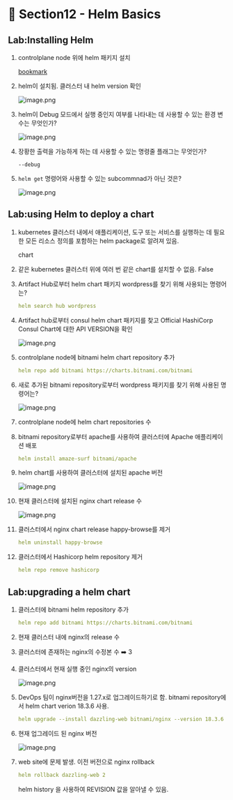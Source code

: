 # 🍨 Section12 - Helm Basics

## Lab:Installing Helm

1. controlplane node 위에 helm 패키지 설치

    [bookmark](https://helm.sh/docs/intro/install/#from-script)

2. helm이 설치됨. 클러스터 내 helm version 확인

    ![image.png](https://prod-files-secure.s3.us-west-2.amazonaws.com/b2ea2032-00e9-4883-a13b-cb03cf5b2334/c9bdd932-487b-48fe-a79d-59ac5065d76a/image.png?X-Amz-Algorithm=AWS4-HMAC-SHA256&X-Amz-Content-Sha256=UNSIGNED-PAYLOAD&X-Amz-Credential=ASIAZI2LB4662QWJYWF6%2F20250320%2Fus-west-2%2Fs3%2Faws4_request&X-Amz-Date=20250320T141010Z&X-Amz-Expires=3600&X-Amz-Security-Token=IQoJb3JpZ2luX2VjEDUaCXVzLXdlc3QtMiJHMEUCIQDxb39I%2FLAsK%2FA7UgdBoffADsvodUeWIzxy7spgzswyewIgcrZSxfUDXzFAxeO5HrP6n87UakN00r2xqCsTet0x27EqiAQIjv%2F%2F%2F%2F%2F%2F%2F%2F%2F%2FARAAGgw2Mzc0MjMxODM4MDUiDBsunarqa%2FiALqX2RyrcA9Pcf8b7fvIiJ4S%2B2M5nM0CQMwcZuS1DyEr5hBJ%2FQ2Ki9WEKZ03O57GKi0HCGCp2mNjFzUSAZP4OZMkzUgB%2F4eVA1lmUmTWiznHfaewX52xnErIfwJKlClsgTjoXvdmujZ9mSTWaXyYJ73hM3B0cmNwz4F7qj8H99HKEdgVnNGX53nbCm59VQsI6OJOWvVJbthzKQ5UHpOlWm1YI63OI29n5qNzRDcNap1oEpuAmAAYbH0Od5yaUU3RqO40ErjbiPXclnxj3EZtTFkxHQfmIKD8fWMDDgNo18Zcxo8TYNv%2F5EyBkeup4Ieiq7W6vZIvxv92Mw2nWAqowePyMrF0PXDW%2FVai7c9WmOC8Ti1vdp4o19Bo4DbwV4RIMi6y56tgsRwlkBUDVOqiLDA6yqQ1WhdN7PgZCfwlv7r5orXJRJS1gDZLobG6vp6eDZnlmH16F%2FqMc8hf6KhqRtk2A4C%2Buq4FNO5cMYAwtkB2f7QfLCWpEF0WI%2Bl1hJaEucY4UJvXlUEXnB%2FWSUFIbtGD65sK9e1u%2BWx%2BT6VwU6YI6cLDfEgKJcX34sD1yRYAggyxCrSxPV8fBssNuUrexz4QN46Z5GYeOvu%2FuH7C5vjsiQQwAgiZugVHVK%2FGq7KiQg7gqMMul8L4GOqUBmWZD31bmua2%2FsR2vYERsmtcSKxSby%2B83PENB8PsCdBD7mrU1EVp12k3FYFQxDK1NjlQKUlCtdFvnDI8Eio04Fur51l4XvNqtdtD7DxFqkQurwk4TclHGxhq%2BRajJCEr6Q0DMDxj6EUPWlNqrrsO%2FfwYHJeTAf9JfuP79Jn8%2FkBt2iYlbpCAjWgtKmOBSJlYvOUR6B9kEZRrVgZExWJFE5Mng4t4O&X-Amz-Signature=b945b97ad21f062ad92a606d2d910c361ce86704577a12de071c6d24c215a135&X-Amz-SignedHeaders=host&x-id=GetObject)

3. helm이 Debug 모드에서 실행 중인지 여부를 나타내는 데 사용할 수 있는 환경 변수는 무엇인가?

    ![image.png](https://prod-files-secure.s3.us-west-2.amazonaws.com/b2ea2032-00e9-4883-a13b-cb03cf5b2334/69ca795c-9f38-4d08-ab29-52d6ec8dfe45/image.png?X-Amz-Algorithm=AWS4-HMAC-SHA256&X-Amz-Content-Sha256=UNSIGNED-PAYLOAD&X-Amz-Credential=ASIAZI2LB466YQBTJD3U%2F20250320%2Fus-west-2%2Fs3%2Faws4_request&X-Amz-Date=20250320T141010Z&X-Amz-Expires=3600&X-Amz-Security-Token=IQoJb3JpZ2luX2VjEDYaCXVzLXdlc3QtMiJIMEYCIQCWtvdNsU0XA2KAzRwxtwHjMZD0mVGCr8rB8ct67pEFVwIhALgLXBjYTQAvk%2FNfkCTJD9VJNeXsqP6W%2BEzQkaHm3Cs7KogECI%2F%2F%2F%2F%2F%2F%2F%2F%2F%2F%2FwEQABoMNjM3NDIzMTgzODA1IgzWB8jN3I%2B5hniEMCEq3AOCNfsfe3aCUCbdvu75OEbod0qaLq8x1UA%2F3sA104gAobymLaeCgRU1cvsB0BWmVPuKNNbg3d2VHGaGHKZ%2FMk%2BNj6hMFFhi2M9mkxULeOh%2BgAFvudgXR83l7Nk4FEl27gv4kdPa0%2Bvat54Rir9podJxld2NeRdZQ3ombFhQ8Ona8jSj1zop%2B3CqNApurvDJOmLJoHr%2BvTaYA%2BVsrxsLL1GmKV%2F8vGf0ITQV%2BlMZCODRLHpkJgWe2h3iDBFn61vI6tIc0fDoRPbDXZyHiC5m28N4cSjwC4yGYWpbz6y32wLk3ZTkzRLGxCVX7f3Wux1wuNZQLYriRBpAzuAWhzAjBdeAY9Xz2uK2AMgFYxJMpMbtcDeHTkSjSt9eqEgOWvkE5leN5j4Z4PD7%2BRbfu4dWocaOtcOmPvHqG4FbpZaWuHqMTuO4ZpNc56pp%2Bt5AqqLlbtUXR3m6o2IHci8xeDVlUBGFlA8aeU64q7nTI3I1vusx5CpiQzegrvzxFWFd7blkeCKzDF4Q5cy665eGa9GdDVhVjWEKxRsCVz1kAEvKFaVUsyTXnTVLCw6NKgfRQobAUA%2Fdtj3z8TiVNYELSgpIZO56t7v0UhGXHzeFOJqWY4bOUzFBTpV05dbRE7Vd4TCgwfC%2BBjqkAXV%2FT0itKtFuAE9zD7xOeENKcPTdWjwnsIUTobUDwTi862luguTLeha6dVlEcVFHdGliiULyaj0yNhA7MiGp1k9krdmjeUwmE5lyePkmqjr5XigJQ74Pj6yGdEdZYA350h6owD9wIkXAnnq25UU0h%2BDkfaMFKCDoOr291lXU30GytrgrswI7KsJfDnFoh3sMc46BVF4T8%2F0pYsa1oYboaM%2BAT7Q8&X-Amz-Signature=06610934bfe999ae102f737540d2df91bfddd05e74b338d6814aa573b64acdea&X-Amz-SignedHeaders=host&x-id=GetObject)

4. 장황한 출력을 가능하게 하는 데 사용할 수 있는 명령줄 플래그는 무엇인가?

    `--debug`

5. `helm get` 명령어와 사용할 수 있는 subcommnad가 아닌 것은?

    ![image.png](https://prod-files-secure.s3.us-west-2.amazonaws.com/b2ea2032-00e9-4883-a13b-cb03cf5b2334/8b4d92de-2e0c-42f2-8ca2-402d161402a4/image.png?X-Amz-Algorithm=AWS4-HMAC-SHA256&X-Amz-Content-Sha256=UNSIGNED-PAYLOAD&X-Amz-Credential=ASIAZI2LB466SDX34U57%2F20250320%2Fus-west-2%2Fs3%2Faws4_request&X-Amz-Date=20250320T141012Z&X-Amz-Expires=3600&X-Amz-Security-Token=IQoJb3JpZ2luX2VjEDUaCXVzLXdlc3QtMiJHMEUCIQDC3D17Ye%2BzEPb%2BjBaUmFBO0oZ%2F5EaxgCQwPWAT%2FGwIuwIgKK1PaLKV8eZ3lFx6sCJ2lLoF3L%2FDipTvzD5oxEW24bAqiAQIjv%2F%2F%2F%2F%2F%2F%2F%2F%2F%2FARAAGgw2Mzc0MjMxODM4MDUiDGZqvS%2FATLN1%2BRJArircAwcGXgclxRQczS97Wom8BS3H39waoxHqAJ0GcbjafPfiu2awdpVXUMoI%2Bt6oP5zIpxh6RfdiVB%2BBir2PdWaPp3OE96W9SMA1duEDPR7H2OaCppyURGAqV4I5O%2FbfEluyRUJspV0XSq5zDI4Vk8%2FC%2F6Atrjwb%2BGYgi57ihmhbSgkPVFJu4LODd8RIxJZdfcSskYf5YQ8UVT2a%2BVtv7cV%2FsODORlFMYNQUOeQvbqSAgsYf0sInkeQPEa2YHvkcQlC81OHgQGQILHQ%2FmIBVQjZhw5S%2FmExqT2mgRmabJF1q%2BDe4TFNM4aUsoXBON%2FALh%2FLbtrNevFIoOaSzS7IjiwgWGqSf2oCq7YhS3rD1tODD%2BYKEtMS1ofuXOr%2FYCwe2UrHUJT6tEbxdpb%2BkuaS4S7hLQD%2FGA1GlnhO3bUO7AH13HdcH6Wb8k%2Fq0Wr3IWOfx10yRYd0qft%2FuCa00F4EHEIXiO7%2BJMZnaxkloVOzxZKM6rRyQWbP5p2WFMEEQ6IRqA4EMcKvaX87gIhbK7inzxhpELfbZsPsQiqQWS%2Bx%2FTgT4SA3Th6O3Y2w1l8U%2F3s21oB2DEchP%2Bt%2FnYE1BsUnkOguC8NZYpcGRg1lCOc3yAo9W5IkPfPyml%2FqxdDkkXmLSMLil8L4GOqUBuCXHDor78Ija8o6ceetE33ztd9Iwv3b31rOoqUtWx6slSlOg%2FvS5ZyKdcz8LzY2cx92q3I4rxUtKSNNZ68GoxlzpPYoUAAT5c7k1bRJ%2BAb%2FoFjMnDfrrTiNKVePT%2BxrI3ZOOrzkEFS7I5Q4uG71Uf3QQ66zVNd%2B8PXxTyyiglgdGeAhxHQ9oyJ7JZjeMgwnBpAqlC1rJDBEg6Bc70u8aRaAMwf%2Fj&X-Amz-Signature=098d8cf3533ca6c2b2b9adca862d10b2fdbec06e2c78398246294e49f6e368fc&X-Amz-SignedHeaders=host&x-id=GetObject)


## Lab:using Helm to deploy a chart

1. kubernetes 클러스터 내에서 애플리케이션, 도구 또는 서비스를 실행하는 데 필요한 모든 리소스 정의를 포함하는 helm package로 알려져 있음.

    chart

2. 같은 kubernetes 클러스터 위에 여러 번 같은 chart를 설치할 수 없음. False
3. Artifact Hub로부터 helm chart 패키지 wordpress를 찾기 위해 사용되는 명령어는?

    ```yaml
    helm search hub wordpress
    ```

4. Artifact hub로부터 consul helm chart 패키지를 찾고 Official HashiCorp Consul Chart에 대한 API  VERSION을 확인

    ![image.png](https://prod-files-secure.s3.us-west-2.amazonaws.com/b2ea2032-00e9-4883-a13b-cb03cf5b2334/930692cd-425e-4e23-9c1b-928f9f1e131a/image.png?X-Amz-Algorithm=AWS4-HMAC-SHA256&X-Amz-Content-Sha256=UNSIGNED-PAYLOAD&X-Amz-Credential=ASIAZI2LB466RT5TGFVC%2F20250320%2Fus-west-2%2Fs3%2Faws4_request&X-Amz-Date=20250320T141012Z&X-Amz-Expires=3600&X-Amz-Security-Token=IQoJb3JpZ2luX2VjEDUaCXVzLXdlc3QtMiJIMEYCIQDxDzo%2BVSFBEQyw77pMEGz2taZG6XVJs76e6Mwi2hX08QIhAOFuUgiK5Zo53%2FLFhMVd1uL79PDefSjYpIiUJwEtVHP4KogECI7%2F%2F%2F%2F%2F%2F%2F%2F%2F%2FwEQABoMNjM3NDIzMTgzODA1IgxiXaSpBVGGHEPh5ZYq3ANXqJNAFPpPmkHhedJ67a50uHxI%2F4Wrt0HRSZwlnTF9SiVPs18SkKvJ3IZzaEjKiFHBgCLOeqSHuTbSPrW0jTh3S%2BRjTz%2B%2Ftdn1mOyE1MLmHGFagozuLRRRN%2B5H8lwuwuumi2m9Upj6G%2BAOKUiY1S4X9b0Wwgf8MxA29hgSyLOwHXOelFz45jbRdRGEIOR8g9uOcMmfAVGtHpPcFXFNiuiI%2B6Dr0gEakzRTfbyuJ7g2CbtVOaqRa04CseEnmkrtzPBmO5qFypkypOeiF9F3I%2Fbb0qekRgXKW5qhd6ACLmKClCrW0OOf%2Bz9NsRiut%2BFYwtLPEe7MnIWA4%2BEEMJ1%2BrCjmBJFjoB4HDPFSyJ53iGegtNDzIfFvBYYtDOvEbSEo80LG6x2WNG9mcrpm3o7XykQoDnnhj0CUDi22nijzXFRKhVcvFMKFpst9qmWsr98Cf0%2B%2BsP%2BTc4gfdSDxwyseS1%2BhSRSE4nqVVEIDHRfs0GuAP6R5k1i1aRvFkPglV8P3gcI%2B35aCxU8NrJb4VDSVZ%2FD3O%2BElvDE38rgXqGr6r4kYA7abg%2FrC5BS3UXhT%2Fc5sGAEwdp7Pld1MdE3tso7hzUZbSWwIEL8JhTyMDkdbgJY4fP0KfWQ6h5GOEZrjBDCtpvC%2BBjqkAXjjksnhgnxJ55zCDJfbh9zdeBJoh5rPAzE8VMlyFAFKbtV5qJTjDUoyfCvyeST%2BN8bg6jRkAj4MEjDD6yiWB8hvHgZXZRE13d%2FrLKloyUo4Jj%2BPWe4PbjYjj2ERwN3O9TJdjRSTf8rQzBJv9aSZfkxjsmkHRbhYt105OTvh9Mv7CZsutbTvKcj7zQvhQAcKYDC6j35n8gs5zUq4OlFy2bwJ0ooO&X-Amz-Signature=e5e3f6f9d1a9002096d454daa61028896aeb6dea2b89e82389e4b551bcb372c7&X-Amz-SignedHeaders=host&x-id=GetObject)

5. controlplane node에 bitnami helm chart repository 추가

    ```yaml
    helm repo add bitnami https://charts.bitnami.com/bitnami
    ```

6. 새로 추가된 bitnami repository로부터 wordpress 패키지를 찾기 위해 사용된 명령어는?

    ![image.png](https://prod-files-secure.s3.us-west-2.amazonaws.com/b2ea2032-00e9-4883-a13b-cb03cf5b2334/048cc660-48fe-40f7-9e95-b0f2f327e878/image.png?X-Amz-Algorithm=AWS4-HMAC-SHA256&X-Amz-Content-Sha256=UNSIGNED-PAYLOAD&X-Amz-Credential=ASIAZI2LB4662XZHTVZJ%2F20250320%2Fus-west-2%2Fs3%2Faws4_request&X-Amz-Date=20250320T141013Z&X-Amz-Expires=3600&X-Amz-Security-Token=IQoJb3JpZ2luX2VjEDUaCXVzLXdlc3QtMiJIMEYCIQCGIW2SoJ9S8PYJyCCpUztPSEhHUNz0Oqwl4NtAbfA6cgIhAIPcrLTPyEVZzaXhgw5RfIm1v5ca8%2F06CeeX3qB%2Ft80CKogECI7%2F%2F%2F%2F%2F%2F%2F%2F%2F%2FwEQABoMNjM3NDIzMTgzODA1IgyI0pSDsvj%2FsuhFP2Uq3AOAH1rnr6vaG8oOMUGntUfCySBq4VDBy65k1OeXj4r4PX69DZtaIODyCxFw32WxhoVfkVqC8QdBweoEG9evmDmPcGHSyQOvwOUnNVu5oGAmrIS%2B%2BOe5eIM8cTHDfHRUBx3IJWLbNyALLZxB%2FAWxl9NEt1c4XNCWKVtN5Zv44ka%2FPk0UiM4DjunRLifGImx0u7Szk87tTQ11YcuVzxtK1uJU07HPk66iIzGNWUb%2Bklow4HL%2BJQHWaT1oOVTDm1g1UCFiQaRVWjrfZmnV7fzsICV6tbSorwp9yy9IjhE8bW6z8P4myyy%2BQwLTFM38R%2FPvu3B0P5equw2Y6tdDye4z79X48atf7TLr6W4Pln4BMl5JFbbNinNQ4TGfvmpSd3TXY59Pr0A1lNMxUX2NFcD6xzj6KDL%2BMfakOs%2B2saEgs%2FnByOSA5xUM1qTpba4Mf4PdikT15nlmh5TzWfB8rMVEnPu8gcccINqIpnCU9E%2B19%2FYZ9TdmzvR2FBvFzBA1DPor0QfOYLENzfUAisKvp%2BBgxbT4AQHXygX5ZAbNMrFZBKcsThcThujSCNCda1j%2BYFndFot4Xu9TFiZpZpXLGnxNzAk2XR3hh6rHLuTyySgYr9IxDNoWAVQv8lsqpr6CETC8pfC%2BBjqkAavYJWWX41Stsj2utc2bHk%2F1c8EKeqEcm%2F87wB0YwzloI6jBfKN5UPysp1mkQiFxsAWRmu%2BaA8a5mr89KrmEgowpYq%2BMBYFMb4VM61kZqKkCDQw4KAzeqJKz14BfCChxcDLftUBUVPxj3ovzpWHiNRDWuNZIQo%2FlUa8SpduL0J3TekfLlwqyMA45jn%2F%2BYZYyCXf0a9CnfFHwxQEhzeMH96g3urBf&X-Amz-Signature=8dc8a7c59a4d33a9439b14e4f0c06f102db2bc8677c01043d6df315c9d42dcf6&X-Amz-SignedHeaders=host&x-id=GetObject)

7. controlplane node에 helm chart repositories 수
8. bitnami repository로부터 apache를 사용하여 클러스터에 Apache 애플리케이션 배포

    ```yaml
    helm install amaze-surf bitnami/apache
    ```

9. helm chart를 사용하여 클러스터에 설치된 apache 버전

    ![image.png](https://prod-files-secure.s3.us-west-2.amazonaws.com/b2ea2032-00e9-4883-a13b-cb03cf5b2334/e38adf70-0b48-42cc-9fc1-c4beff4e690a/image.png?X-Amz-Algorithm=AWS4-HMAC-SHA256&X-Amz-Content-Sha256=UNSIGNED-PAYLOAD&X-Amz-Credential=ASIAZI2LB466USU7ZNDZ%2F20250320%2Fus-west-2%2Fs3%2Faws4_request&X-Amz-Date=20250320T141017Z&X-Amz-Expires=3600&X-Amz-Security-Token=IQoJb3JpZ2luX2VjEDUaCXVzLXdlc3QtMiJIMEYCIQDA0ClMy35cPvpiXhrozRPfHP%2FzO2jVUx0hAsbJHjJ4mAIhAPbEbl73x4fHMkC4b6h%2BCBTXYEB0p%2BrXVQYZdvGNiIA3KogECI7%2F%2F%2F%2F%2F%2F%2F%2F%2F%2FwEQABoMNjM3NDIzMTgzODA1IgxGZYI9149iEZnhq%2BIq3AOTvATSCdIE%2BVuwfOJz%2FZyYeP6FYQstOvHKlxKksX08hTDoEplhKI56Pxt86u0lacdnMlOaDIUOQkjiqu13nfWW%2FJTPakPJuLgAW5Twwv%2B%2BB8jVr3NblJVu2%2FXqbDwWuCESXvZijNY8tFWomzqL5nwj7cUHGp58dBzUf0cwGXmS3k1Eu0wALlFFxG6SFLdqTmH0kJifKviqov5SREdUp%2FCyx4K3QmUge29aFdEdNvyqKdhd5b7E4oInXph%2BT09X68JfBLytaBgVeujqqzn%2FkrWK0nrmTyTwjh4OmTqgtH2o2CfXt9xkGZwQjrpUs0nBTjj6ta7%2Fl336yUG3aZ%2FSmhZaj%2BmzT0ulMid1xCioAER8wqjy2pdbOxf3z6PO%2BitP3X23tLbGf8w7XUAZaVHGeMNXdIm0oz8o%2F268sZSNuitHUPvQfULCpSD0o%2BiawteWjokB%2BBGkjywwsJrjgMaFihNZP5O5uouQwbJY4%2BmDV70NS9YKKLnN1dYVwZi6AucjOkhRhm5KFYnYBRXGPq5HtGy%2F4Wgk1hdu%2BXnF8lYaOer4ooqY%2FTEH7Qv570EvNJAatjn%2BeaHIDok8oKR1G4UJO%2B484RTmTh4GCBKOzDvUEKrDbuI3zVwF7a7PEwCJ7TCnpfC%2BBjqkAR831v%2Fxul2K9hR8u2Qlf0g9FyDc83jhmmcnOevbAu3UaYtl7sCTZGe2RpfGbghvrDsoMMFnrUyVcTP%2BlqdrSIvwQ4PGk59zQrxW7fjRyebIE9RHaV6ulavD6caGiwP9avTe3fJElKUqnYsKZJUmBFqraO9xcqEiOK7CZYF0qotZRbQOHeEf4EJ1Ke6HKeucjSjMvywD2higM0HI85bm60P%2F0WgC&X-Amz-Signature=7113859a8b78b40a1b9aa270cbeec39bfa6180c9bfb303dbf042252e7ae85131&X-Amz-SignedHeaders=host&x-id=GetObject)

10. 현재 클러스터에 설치된 nginx chart release 수

    ![image.png](https://prod-files-secure.s3.us-west-2.amazonaws.com/b2ea2032-00e9-4883-a13b-cb03cf5b2334/8388808b-1d20-480f-ba99-2276eda3aeec/image.png?X-Amz-Algorithm=AWS4-HMAC-SHA256&X-Amz-Content-Sha256=UNSIGNED-PAYLOAD&X-Amz-Credential=ASIAZI2LB466QACJIS6V%2F20250320%2Fus-west-2%2Fs3%2Faws4_request&X-Amz-Date=20250320T141019Z&X-Amz-Expires=3600&X-Amz-Security-Token=IQoJb3JpZ2luX2VjEDUaCXVzLXdlc3QtMiJIMEYCIQCDjEReuomcAEakveaZBQ1ktSQDXTsdDub4XLq0GO%2FjoQIhAJsfiGE433etjE4NK%2FqyKfY4suZke5IwLBe%2FH9pkGyVNKogECI7%2F%2F%2F%2F%2F%2F%2F%2F%2F%2FwEQABoMNjM3NDIzMTgzODA1Igx0p3tEvuYe55e9lVQq3AMFCHZtStWHc3DuxuuIEyQKoGet1qMGF6gHUTMxvCgpKmRKAuWo8BGB9cnCkKJuEzkI3JKA6MhuCUcza9zTS2LfrBdJxV8xKdureDFe16AQ7eqS%2Bsbbat6KMwaqwWEBh1lH3gek2iq%2BXHhWPQ61SL76vtIpjJy01CJ4968N5R7Tj4F6fd806IEVNvo5WYCCbqFPVzNJkXU9EQjn2a1jibaJ7rbN5WlBaA%2FNlAipisnibwfs%2FBkZ1iGtA9vOWWJNExr%2BP8XojebBMCqRPsnnRvnOVIiy5BrCo2dK%2FfwypswxkWd9Uj1KnD4RSsQhLZP8lxdcmxkRfpflIqZo3%2B2kmEskEwirAagJlkjSFtV5y9lfwn5agofcQeOZ9rggFOcdk3gdkj8P0r2%2BRQ0bfaLRIGqQfNUQvZ1GIzcxBksMKJvDZtqUwtopWfmWLH0owShfYyi2JoordrGX2G8ZSDxf2Pr8UGar3Tqwj8t3kJypX%2FAP2VEnUCGr%2FPAbSFy%2BkTZVaPu%2B5Xvwi4W8qZMRdP4PozyF%2BQWtTnG5j3dn8LMQtQvumnsMqUX8ZqoFmSSiLIxoecu%2FpRwy82bM3%2B%2Fr1sip3fu4h%2B3knNaNzjuonpXOtTso502RWP%2FrPtmVfEDHxzCxpfC%2BBjqkAd9aG%2BVe7NGNZ%2FAl6VZzPsjoBXgCcIWr%2B4APZl5Ve%2B5KuEhH6byg%2BvGRzy5ZkwslOAJdYElYG9IJH9NKhnpPOsseH8%2BCUogGvuvXnCcikCjPWu7oyHK3MkBKX3KbtxJVGoS4tn84fla4%2B9r9yLoLL%2FeSRZnqYxwKS5EYWJHsgL6GDiDYioTJ8edvk%2FCtN0uBcKV%2BN%2F6NRUFzFXkUb0U2MkvNK64e&X-Amz-Signature=1ab371de21e32602afd212af20a417c0ecd453174ab5632d84cf3caba4d9a305&X-Amz-SignedHeaders=host&x-id=GetObject)

11. 클러스터에서 nginx chart release happy-browse를 제거

    ```yaml
    helm uninstall happy-browse
    ```

12. 클러스터에서 Hashicorp helm repository 제거

    ```yaml
    helm repo remove hashicorp
    ```


## Lab:upgrading a helm chart

1. 클러스터에 bitnami helm repository 추가

    ```yaml
    helm repo add bitnami https://charts.bitnami.com/bitnami
    ```

2. 현재 클러스터 내에 nginx의  release 수
3. 클러스터에 존재하는 nginx의 수정본 수 ➡️ 3
4. 클러스터에서 현재 실행 중인 nginx의 version

    ![image.png](https://prod-files-secure.s3.us-west-2.amazonaws.com/b2ea2032-00e9-4883-a13b-cb03cf5b2334/b455502b-e813-41c9-a31d-758acd7b6fc1/image.png?X-Amz-Algorithm=AWS4-HMAC-SHA256&X-Amz-Content-Sha256=UNSIGNED-PAYLOAD&X-Amz-Credential=ASIAZI2LB466SZVE2CBC%2F20250320%2Fus-west-2%2Fs3%2Faws4_request&X-Amz-Date=20250320T141020Z&X-Amz-Expires=3600&X-Amz-Security-Token=IQoJb3JpZ2luX2VjEDUaCXVzLXdlc3QtMiJGMEQCIHQB9Fz4WAfoOuTQTWEosRsAS30HY3OboCoUPMsXCxk0AiA96Za%2BGXtzfq5vyIbgekRFsJDDtHgkHjaIi5PTVvFhwSqIBAiO%2F%2F%2F%2F%2F%2F%2F%2F%2F%2F8BEAAaDDYzNzQyMzE4MzgwNSIM0c9ZUUf%2BHeykYkjpKtwDz3MM5qeVEOitDHpB4uWlpX42INgQ1ZJStoIQw9SP78a3kVE1Ee5azMVuuEHYPtrRkDQ3zT9II93TPipq3U7KnhJjsI0rFdnALEmiAJDtqMkniqhTkvc7eQEPiLsNfCc0uhnG2gT%2FPnG9VvGf%2Fj2e3DfJFcbsZ7GOIAdyZfyg6%2BTuqC5yfGgS3JyWYEyCWzZUJBr9C5lSjlL68G%2BfqPi%2BMziGk9ptet3IL77Ip74l6tEC9QGvwLx%2FtNIn7KPPIKs%2FSfwYZ648VMcVlR10fKoCrQSG2KH17lBcSFVmvOQMUUC5HfBUCxyIZLR3aoNc7kybPgjPhVvVcTr6Dbei2kj9xANqMZ3TVIqlT5xVW4HUQNm6vrItUn2CTpGRtaPnZ3IdSQVEeN1fqyP283W2b099iOizPKsxa%2Fvo%2F5bzTYQOeDpsctwtTA2cF5wKIoJHytHK3QBH8M9oIR0k4ygED2LWHT6581Qj9Jc735c61N2mzHyIgu0H2FU5Px8uiYQyr5agJ6kk1XamO1MlZJfRIfSkKq2ALEWIyQPZ%2FL8ehiX10bISD670uF2m2qFbShUqntcU73L5f6AxAK8NslRDlwZIpj4QARH7tKiP3rBgp7UZ1nD%2FO4jK0PHENaht2QAwxKbwvgY6pgFOd1ZNR%2BKvhQ4A8u2CP%2BsWwqg7vXa8VyFu3yV4ffwcLL4d5g816iXaY5OxmmTQhTpc%2BCusgSpgewe93uwwPhU6s33qK%2BlWNdlVsjN1Fagc6FkXqS0IdNHdft%2BluLjalgjDJljhArsgq6ktJJflbGMXKsHPBvVD7qxTBQbPs5vTIBx%2BMyGedHV92kGfMiTCLXdpdhzK87UXJKTjH05ejvtDy6WV36T6&X-Amz-Signature=8de3bb624ee4268d9ee5cce7f5b5883578695a9869baec24b4cb7b53bb29f309&X-Amz-SignedHeaders=host&x-id=GetObject)

5. DevOps 팀이 nginx버전을 1.27.x로 업그레이드하기로 함. bitnami repository에서 helm chart verion 18.3.6 사용.

    ```yaml
    helm upgrade --install dazzling-web bitnami/nginx --version 18.3.6
    ```

6. 현재 업그레이드 된 nginx 버전

    ![image.png](https://prod-files-secure.s3.us-west-2.amazonaws.com/b2ea2032-00e9-4883-a13b-cb03cf5b2334/f7b287a2-6476-42d1-97ee-a1845c92fe99/image.png?X-Amz-Algorithm=AWS4-HMAC-SHA256&X-Amz-Content-Sha256=UNSIGNED-PAYLOAD&X-Amz-Credential=ASIAZI2LB466XJCO7XX7%2F20250320%2Fus-west-2%2Fs3%2Faws4_request&X-Amz-Date=20250320T141020Z&X-Amz-Expires=3600&X-Amz-Security-Token=IQoJb3JpZ2luX2VjEDUaCXVzLXdlc3QtMiJHMEUCIQDBAW9gNI8c8x1YPZfN0937KOH%2BdKMq45d3yTv2Swo6HQIgGF4TXrUflTq0ZuL%2FAgqxF%2Bcf3GpGC8HukXWFPlEyTc4qiAQIjv%2F%2F%2F%2F%2F%2F%2F%2F%2F%2FARAAGgw2Mzc0MjMxODM4MDUiDAEBbLhBvSskqdic1yrcA%2BoeNVCL6KrLzeY4Gic9j9%2FZPHc4LRWV6RkOoF4UalhfcGYjnT8NWO4XiQ%2F0Y5xlOgIkRynMneLVfbj4yU5sO4FUZgvJHAPesRzbkTeCemZor8eR331cI%2F3SJdQ9qFRZXtIbT9Lu4879Fvg8lSwn0mjcCNiLWzbAAHOR%2FCoIfnxpuVBXPdztc9BTa%2Fl6Su%2FI4cTjXrTQvL0edbVPgd2JoYDoY36yseUiIRFE7c03KQxowIbM9VNMjCjQQTwvJjclk1wucWhjvaBDjH1TDJma7Rcd09MfVlp2bDh0bFdGmGllH3eKBCJWOvk%2FXsZEpOYCpJQfrmP4bqpiyvoAGzYwmU5YUpdnCz5QaoPdkw0T9W4HJU79pDxryfa7vpmMbSRar88qBiw35soRzBqtUoFMcDa11nDT71eM2XXCBImC5aBQAlFycFHTj57xT1Mh0stGdDNyDiJSUgfnb49gLq9icqw1YFBpHVJBBBNoGPqyk9SWjkMbqSdnD4zVQNPEr6kk3aS%2BOiniv2UIGKH%2FgAG4IodL%2FO3X3H4wjlZFgIMsfam%2FKCj6JUh8sl4mTQTfqpFy31OhOitQobLxkeQ2JSzBF%2B%2BHweMT%2BcihZVCPxM8bwe2w2GQV%2FC%2F5y%2F2oGdfDMMSl8L4GOqUB455BCcBh6bTMseP%2BnSVdPHgPtE8l49yQlD71eNDkpcVysEj0TESsjCPESE81EDe8YRlLZ2zTkDP6bfQJgQZOGv88WAVdTd9ip2TzV0vOwiap15uu2mGT%2BvR5EwqKQtviBZZblR0Mun9sFJOJVvBYWs6DVJIymgpHcwkBctl8Z5CmlDrgQYflOvWxYtpqa4x59XY9SEngUjKTaMUNS5bAZZ9N0%2Fgw&X-Amz-Signature=886869b4318520270a6e6a73580604e44b2a1576d3a603aecd7a5a75c74fcf30&X-Amz-SignedHeaders=host&x-id=GetObject)

7. web site에 문제 발생. 이전 버전으로 nginx rollback

    ```yaml
    helm rollback dazzling-web 2
    ```


    helm history <release name>을 사용하여 REVISION 값을 알아낼 수 있음.

